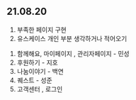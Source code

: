 ## 21.08.20

1. 부족한 페이지 구현
2. 유스케이스 개인 부분 생각하거나 적어오기

1) 함께해요, 마이페이지 , 관리자페이지 - 민성
2) 후원하기 - 지호
3) 나눔이야기 - 백연
4) 퀘스트 - 성준
5) 고객센터 , 로그인
